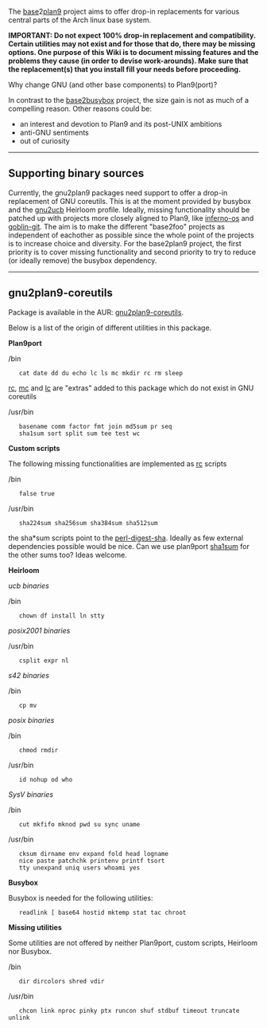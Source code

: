 The [base](https://wiki.archlinux.org/index.php/DeveloperWiki:Core-Repository)2[plan9](https://www.archlinux.org/packages/community/x86_64/plan9port/) project aims to offer drop-in replacements for various central parts of the Arch linux base system.

**IMPORTANT: Do not expect 100% drop-in replacement and compatibility. Certain utilities may not exist and for those that do, there may be missing options. One purpose of this Wiki is to document missing features and the problems they cause (in order to devise work-arounds). Make sure that the replacement(s) that you install fill your needs before proceeding.**

Why change GNU (and other base components) to Plan9(port)?

In contrast to the [base2busybox](https://wiki.archlinux.org/index.php/Base2busybox) project, the size gain is not as much of a compelling reason. Other reasons could be:

*   an interest and devotion to Plan9 and its post-UNIX ambitions
*   anti-GNU sentiments
*   out of curiosity

* * *

## Supporting binary sources

Currently, the gnu2plan9 packages need support to offer a drop-in replacement of GNU coreutils. This is at the moment provided by busybox and the [gnu2ucb](https://wiki.archlinux.org/index.php/Base2heirloom) Heirloom profile. Ideally, missing functionality should be patched up with projects more closely aligned to Plan9, like [inferno-os](https://aur.archlinux.org/packages/inferno-os/) and [goblin-git](https://aur.archlinux.org/packages/goblin-git/). The aim is to make the different "base2foo" projects as independent of eachother as possible since the whole point of the projects is to increase choice and diversity. For the base2plan9 project, the first priority is to cover missing functionality and second priority to try to reduce (or ideally remove) the busybox dependency.

* * *

## gnu2plan9-coreutils

Package is available in the AUR: [gnu2plan9-coreutils](https://aur.archlinux.org/packages/gnu2plan9-coreutils/).

Below is a list of the origin of different utilities in this package.

**Plan9port**

/bin

```
   cat date dd du echo lc ls mc mkdir rc rm sleep

```

[rc](http://plan9.bell-labs.com/magic/man2html/1/rc), [mc](http://plan9.bell-labs.com/magic/man2html/1/mc) and [lc](http://plan9.bell-labs.com/magic/man2html/1/ls) are "extras" added to this package which do not exist in GNU coreutils

/usr/bin

```
   basename comm factor fmt join md5sum pr seq
   sha1sum sort split sum tee test wc

```

**Custom scripts**

The following missing functionalities are implemented as [rc](http://plan9.bell-labs.com/magic/man2html/1/rc) scripts

/bin

```
   false true

```

/usr/bin

```
   sha224sum sha256sum sha384sum sha512sum

```

the sha*sum scripts point to the [perl-digest-sha](https://aur.archlinux.org/packages/perl-digest-sha/). Ideally as few external dependencies possible would be nice. Can we use plan9port [sha1sum](http://swtch.com/plan9port/man/man1/sum.html) for the other sums too? Ideas welcome.

**Heirloom**

_ucb binaries_

/bin

```
   chown df install ln stty

```

_posix2001 binaries_

/usr/bin

```
   csplit expr nl 

```

_s42 binaries_

/bin

```
   cp mv

```

_posix binaries_

/bin

```
   chmod rmdir

```

/usr/bin

```
   id nohup od who

```

_SysV binaries_

/bin

```
   cut mkfifo mknod pwd su sync uname 

```

/usr/bin

```
   cksum dirname env expand fold head logname
   nice paste patchchk printenv printf tsort
   tty unexpand uniq users whoami yes

```

**Busybox**

Busybox is needed for the following utilities:

```
   readlink [ base64 hostid mktemp stat tac chroot

```

**Missing utilities**

Some utilities are not offered by neither Plan9port, custom scripts, Heirloom nor Busybox.

/bin

```
   dir dircolors shred vdir 

```

/usr/bin

```
   chcon link nproc pinky ptx runcon shuf stdbuf timeout truncate unlink

```
